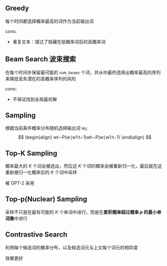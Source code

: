 ## Greedy
每个时间都选择概率最高的词作为当前输出词

cons:
* 重复文本：错过了隐藏在低概率词后的高概率词


## Beam Search 波束搜索
在每个时间步保留最可能的 `num_beams` 个词，并从中最终选择出概率最高的序列来降低丢失潜在的高概率序列的风险

cons: 
* 不保证找到全局最优解

## Sampling

根据当前条件概率分布随机选择输出词 $w_t$:
$$
\begin{align}
wt∼P(w∣w1:t−1)wt​∼P(w∣w1:t−1​)
\end{align}
$$
## Top-K Sampling 
概率最大的 _K_ 个词会被选出，然后这 _K_ 个词的概率会被重新归一化，最后就在这重新被归一化概率后的 _K_ 个词中采样

被 GPT-2 采用

## Top-p(Nuclear) Sampling
采样不只是在最有可能的 _K_ 个单词中进行，而是在**累积概率超过概率 _p_ 的最小单词集**中进行


## Contrastive Search
利用每个候选词的概率分布，以及候选词元与上文每个词元的相异度

效果更好

